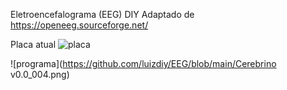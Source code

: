 Eletroencefalograma (EEG) DIY
Adaptado de https://openeeg.sourceforge.net/

Placa atual
![placa](https://github.com/luizdiy/EEG/blob/main/openEEG.png)

![programa](https://github.com/luizdiy/EEG/blob/main/Cerebrino v0.0_004.png)
